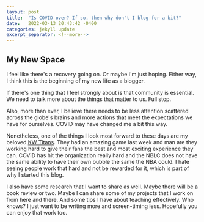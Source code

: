 ```yaml
---
layout: post
title:  "Is COVID over? If so, then why don't I blog for a bit?"
date:   2022-03-13 20:43:42 -0400
categories: jekyll update
excerpt_separator: <!--more-->
---
```


## My New Space

I feel like there's a recovery going on. Or maybe I'm just hoping. Either way, I think this is the beginning of my new life as a blogger.

If there's one thing that I feel strongly about is that community is essential. We need to talk more about the things that matter to us. Full stop.

<!--more-->

Also, more than ever, I believe there needs to be less attention scattered across the globe's brains and more actions that meet the expectations we have for ourselves. COVID may have changed me a bit this way.

Nonetheless, one of the things I look most forward to these days are my beloved [KW Titans](https://www.kwtitans.com/). They had an amazing game last week and man are they working hard to give their fans the best and most exciting experience they can. COVID has hit the organization really hard and the NBLC does not have the same ability to have their own bubble the same the NBA could. I hate seeing people work that hard and not be rewarded for it, which is part of why I started this blog.

I also have some research that I want to share as well. Maybe there will be a book review or two. Maybe I can share some of my projects that I work on from here and there. And some tips I have about teaching effectively. Who knows? I just want to be writing more and screen-timing less. Hopefully you can enjoy that work too.